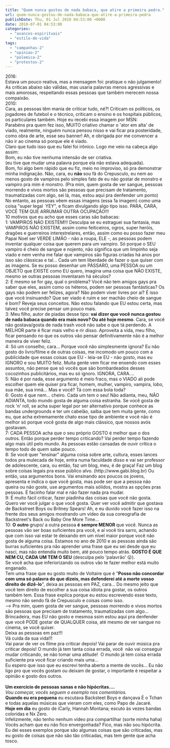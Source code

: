```yaml
---
title: "Quem nunca gostou de nada babaca, que atire a primeira pedra."
url: quem-nunca-gostou-de-nada-babaca-que-atire-a-primeira-pedra
publishDate: Thu, 01 Jul 2010 04:53:00 +0000
date: 2010-07-01 04:53:00
categories: 
  - "avancos-espirituais"
  - "estilo-de-vida"
tags: 
  - "campanhas-2"
  - "opiniao-2"
  - "polemica-2"
  - "protestos-2"
---
```

<div>2016:</div>
<div>Estava um pouco reativa, mas a mensagem foi: pratique o não julgamento!</div>
<div></div>
<div>As críticas abaixo são válidas, mas usaria palavras menos agressivas e mais amorosas, respeitando essas pessoas que também merecem nossa compaixão.</div>
<div></div>
<div></div>
<div>2010:</div>
<div></div>
<div>Cara, as pessoas têm mania de criticar tudo, né?! Criticam os políticos, os jogadores de futebol e o técnico, criticam o ensino e os hospitais públicos, os particulares também. Hoje eu recebi essa imagem por MSN:</div>
<div><a href="http://3.bp.blogspot.com/_BzqI_RDZ6O4/TCwbX0a545I/AAAAAAAACFc/r-JpVorWtog/s1600/tumblr_l4uwipcfop1qaznnso1_500.jpg"><img src="http://3.bp.blogspot.com/_BzqI_RDZ6O4/TCwbX0a545I/AAAAAAAACFc/r-JpVorWtog/s320/tumblr_l4uwipcfop1qaznnso1_500.jpg" alt="" border="0" /></a></div>
<div></div>
<div>Parabéns pra quem fez isso, MUITO criativo chamar o 'ator em alta' de viado, realmente, ninguém nunca pensou nisso e vai ficar pra posteridade, como obra de arte, esse seu banner! Ah, e obrigada por me convencer a não ir ao cinema só porque ele é viado.</div>
<div></div>
<div>Claro que tudo isso que eu falei foi irônico. Logo me veio na cabeça algo assim:</div>
<div><a href="http://1.bp.blogspot.com/_BzqI_RDZ6O4/TCwbyrMQbbI/AAAAAAAACFk/WxaX2taG2Nk/s1600/puta+merda+povo+chatro.PNG"><img src="http://1.bp.blogspot.com/_BzqI_RDZ6O4/TCwbyrMQbbI/AAAAAAAACFk/WxaX2taG2Nk/s320/puta+merda+povo+chatro.PNG" alt="" border="0" /></a></div>
<div>Bom, eu não tive nenhuma intensão de ser criativa.</div>
<div>(eu tive que mudar uma palavra porque ela não estava adequada).</div>
<div></div>
<div>Bom, foi algo bem rápido que eu fiz, meio no improviso, só pra demonstrar minha indignação. Não, cara, eu <b>não </b>sou fã do Crepusculo, eu nem ao menos gosto de vampiros pelo simples fato de eu não gostar de monstro e vampiro pra mim é monstro. (Pra mim, quem gosta de ver sangue, pessoas morrendo e vivos mortos são pessoas que precisam de tratamento, traumatizadas com algo, sei lá, mas, estou aqui pra denfender um ponto)</div>
<div></div>
<div>No entanto, as pessoas vêem essas imagens (essa 1a imagem) como uma coisa "super legal  YEY", e ficam divulgando algo tipo isso. PARA, CARA, VOCÊ TEM QUE ARRUMAR OUTRA OCUPAÇÃO!!!</div>
<div></div>
<div>10 motivos que eu acho que esses caras são babacas:</div>
<div></div>
<div>1: VAMPIROS NÃO EXISTEM!!! Desculpa se eu estraguei sua fantasia, mas VAMPIROS NÃO EXISTEM, assim como feiticeiros, ogros, super heróis, dragões e guerreiros interestrelares, então, assim como eu posso fazer meu Papai Noel ser VERDE LIMÃO - não a roupa, ELE -, as pessoas podem inventar qualquer coisa que querem para um vampiro. Só porque o SEU vampiro é cheio de sangue e nojento, não significa que um limpinho seja viado e nem venha me falar que vampiros são figuras criadas há anos por isso são clássicas e tal... Cada um tem liberdade de fazer o que quiser com as imagens. Se eu posso desenhar um PÁSSARO, uma PESSOA ou um OBJETO que EXISTE como EU quero, imagina uma coisa que NÃO EXISTE, mesmo se outras pessoas inventaram há séculos?</div>
<div></div>
<div>2: E mesmo se for gay, qual o problema? Você não tem amigos gays pra saber que eles, assim como os héteros, podem ser pessoas fantásticas? Os gays não podem ser felizes, agora? Não podem viver livres por aí? É isso que você insinuando? Que ser viado é ruim e ser machão cheio de sangue é bom? Reveja seus conceitos. Não estou falando que EU estou certa, mas talvez você precise pensar um pouco mais.</div>
<div></div>
<div>3: Meu filho, autor de piadas desse tipo: <b>vai dizer que você nunca gostou de nada babaca quando era mais novo? Ou até hoje mesmo</b>. Cara, se você não gostava/gosta de nada trash você não sabe o que tá perdendo. A MELHOR parte é ficar mais velho e rir disso. Aproveita a vida, meu filho, ficar pensando no que os outros vão pensar definitivamente não é a melhor maneira de viver feliz.</div>
<div></div>
<div>4: Só um conselho, cara... Porque você não simplesmente ignora? Eu não gosto do livro/filme e de outras coisas, me incomodo um pouco com a publicidade que essas coisas que EU - leia-se EU - não gosto, mas eu IGNORO e sou MUITO feliz. Muita gente vem ficar me enxendo com esses assuntos, não pense que só vocês que são bombardeados desses cocozinhos publicitários, mas eu só ignoro. IGNORA, CARA....</div>
<div></div>
<div>5: Não é por nada, esse argumento é meio fraco, mas o VIADO ali pode escolher quem ele quiser pra ficar, homem, mulher, vampiro, vampira, lobo, sua mãe, sua irmã... Mas e você? Tá com essa bola toda?</div>
<div></div>
<div>6: Gosto é que nem... cheiro. Cada um tem o seu! Não adianta, meu, NÃO ADIANTA, todo mundo gosta de alguma coisa estranha. Se você gosta de rock 'n' roll, se acha super legal por ser alternativo porque conhece as bandas undergrounds e ter um cabelão, saiba que tem muita gente, como eu, que acha extremamente chato esse tipo de ambiente e você não é melhor só porque você gosta de algo mais clássico, que nossos avós gostavam.</div>
<div></div>
<div>7: CADA PESSOA acha que o seu próprio GOSTO é melhor que o dos outros. Então porque perder tempo criticando? Vai perder tempo fazendo algo mais útil pelo mundo. As pessoas estão cansadas de ouvir crítica o tempo todo de quem sabe pouco.</div>
<div></div>
<div>8: Se você quer "ensinar" alguma coisa sobre arte, cultura, esses lances todos pra mulecada de hoje, entra numa faculdade disso e vai ser professor de adolescente, cara, ou então, faz um blog, meu, é de graça! Faz um blog sobre coisas legais pra esse público alvo. (http://www.gabi.blog.br) Ou então, usa argumentos bons. Vai ensinando aos poucos os jovens, apresenta e indica o que você gosta, mas pode ser que a pessoa não queira ou não goste, use argumentos mais sólidos, mostra as opções pras pessoas. É facinho falar mal e não fazer nada pra mudar.</div>
<div></div>
<div>9: É muito fácil criticar, fazer piadinha das coisas que você não gosta. Quero ver você julgar o que você gosta. Quer ver você admitir que gostava de Backstreet Boys ou Britney Spears! Ah, e eu duvido você fazer isso na frente dos seus amigos mostrando um vídeo da sua coreografia de Backstreet's Back ou Baby One More Time...</div>
<div></div>
<div>10: <b>O</b> <b>outro </b>grupo/ a outra pessoa <b>é</b> <b>sempre MENOR </b>que você. Nunca as pessoas vão ser boas suficientes pra você, e aí você tira sarro, achando que com isso vai estar te deixando em um nível maior porque você não gosta de alguma coisa. Estamos no ano de 2010 e as pessoas ainda são burras suficientes pra não aprender uma frase que eu sei desde que eu nasci, mas não entendia muito bem, até pouco tempo atrás. <b>GOSTO É QUE NEM CU, CADA UM TEM O SEU</b> (desculpa pelo 'palavrão' 😛).</div>
<div></div>
<div></div>
<div>Se você acha que inferiorizando os outros vão te fazer melhor está muito enganado.</div>
<div></div>
<div>Tem uma frase que eu gosto muito de Voltaire que é "<b>Posso não concordar com uma só palavra do que dizeis, mas defenderei até a morte vosso direito de dizê-lo</b>", deixa as pessoas em PAZ, cara... Do mesmo jeito que você tem direito de escolher a sua coisa idiota pra gostar, os outros também tem. Essa frase explica porque eu estou escrevendo esse texto, mesmo não sendo fã de Crepusculo e coisas como isso.</div>
<div></div>
<div>--&gt; Pra mim, quem gosta de ver sangue, pessoas morrendo e vivos mortos são pessoas que precisam de tratamento, traumatizadas com algo... Brincadeira, mas EU não gosto e mesmoa ssim estou aqui pra denfender que você PODE gostar de QUALQUER coisa, até mesmo de ver sangue no cinema, se você quiser.</div>
<div></div>
<div>Deixa as pessoas em paz!!!</div>
<div>Vá cuida da sua vida!!!</div>
<div></div>
<div>Vai parar de ver os filme pra criticar depois! Vai parar de ouvir música pra criticar depois! O mundo já tem tanta coisa errada, você  não vai conseguir mudar criticando, se não tomar uma atitude!  O mundo já tem coisa errada suficiente pra você ficar criando mais uma...</div>
<div></div>
<div></div>
<div>Eu espero que isso que eu escrevi tenha aberto a mente de vocês... Eu não ligo pro que vocês gostam ou deixam de gostar, o importante é respeitar a opinião e gosto dos outros.</div>
<div>
<div><b> </b></div>
<div><b>Um exercício de pessoas sanas e não hipócritas....</b></div>
<div><i>Vou começar, vocês seguem o exemplo nos comentários.</i></div>
<div></div>
<div><b>Quando eu era pequena</b> eu escutava Backsteet Boys e dançava É o Tchan e todas aquelas músicas que vieram com eles, como Papo de Jacaré.</div>
<div><b>Hoje em dia</b> eu gosto de iCarly, Hannah Montana; escuto às vezes bandas coloridas e Nx Zero.</div>
<div></div>
<div>Infelizmente, não tenho nenhum vídeo pra compartilhar (sorte minha haha)</div>
<div></div>
<div>Vocês acham que eu não fico envergonhada? Fico, mas não sou hipócrita. Eu dei esses exemplos porque são algumas coisas que são criticadas, mas eu gosto de coisas que não são tão criticadas, mas tem gente que acha tosco.</div>
<div><b>
</b></div>
<div><b>
</b></div>
</div>
<div></div>
